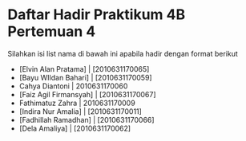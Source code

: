 # Daftar Hadir Praktikum 4B Pertemuan 4
Silahkan isi list nama di bawah ini apabila hadir dengan format berikut

- [Elvin Alan Pratama] | [2010631170065]
- [Bayu WIldan Bahari] | [2010631170059]
- Cahya Diantoni | 2010631170060
- [Faiz Agil Firmansyah] | [2010631170067]
- Fathimatuz Zahra | 2010631170009
- [Indira Nur Amalia] | [2010631170011]
- [Fadhillah Ramadhan] | [2010631170066]
- [Dela Amaliya] | [2010631170062]

